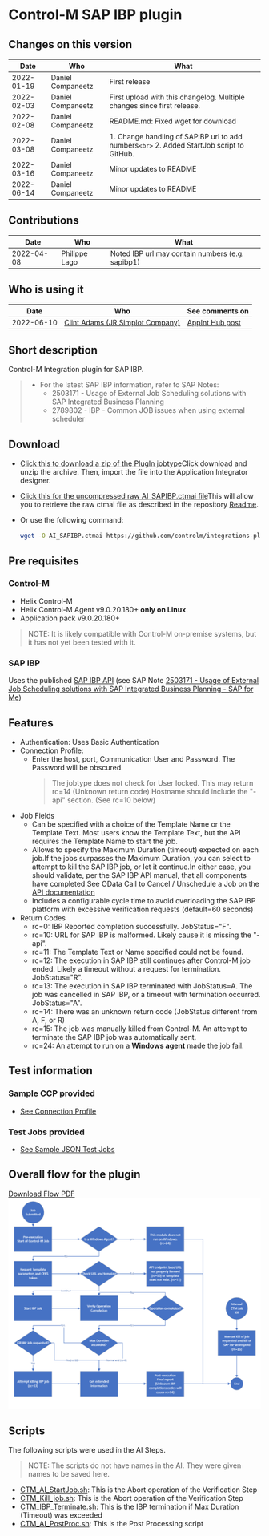 # Control-M SAP IBP plugin

## Changes on this version

| Date       | Who               | What                                                                                        |
| ---------- | ----------------- | ------------------------------------------------------------------------------------------- |
| 2022-01-19 | Daniel Companeetz | First release                                                                               |
| 2022-02-03 | Daniel Companeetz | First upload with this changelog. Multiple changes since first release.                     |
| 2022-02-08 | Daniel Companeetz | README.md: Fixed wget for download                                                          |
| 2022-03-08 | Daniel Companeetz | 1. Change handling of SAPIBP url to add numbers`<br>` 2. Added StartJob script to GitHub. |
| 2022-03-16 | Daniel Companeetz | Minor updates to README                                                                     |
| 2022-06-14 | Daniel Companeetz | Minor updates to README                                                                     |

## Contributions

| Date       | Who           | What                                             |
| ---------- | ------------- | ------------------------------------------------ |
| 2022-04-08 | Philippe Lago | Noted IBP url may contain numbers (e.g. sapibp1) |

## Who is using it

| Date       | Who                                                                                     | See comments on                                                                                |
| ---------- | --------------------------------------------------------------------------------------- | ---------------------------------------------------------------------------------------------- |
| 2022-06-10 | [Clint Adams (JR Simplot Company)](https://community.bmc.com/s/profile/0051400000Byd1HAAR) | [AppInt Hub post](https://community.bmc.com/s/news/aA33n000000TWHhCAO/sap-ibp-job-type-linuxbash) |

## Short description

Control-M Integration plugin for SAP IBP.

> * For the latest SAP IBP information, refer to SAP Notes:
>   * 2503171 - Usage of External Job Scheduling solutions with SAP Integrated Business Planning
>   * 2789802 - IBP - Common JOB issues when using external scheduler

## Download

* [Click this to download a zip of the PlugIn jobtype](resources/AI_SAPIBP.zip)Click download and unzip the archive. Then, import the file into the Application Integrator designer.
* [Click this for the uncompressed raw AI_SAPIBP.ctmai file](resources/AI_SAPIBP.ctmai)This will allow you to retrieve the raw ctmai file as described in the repository [Readme](https://github.com/controlm/integrations-plugins-community-solutions#saving-application-integrator-files-for-use).
* Or use the following command:

  ```bash
  wget -O AI_SAPIBP.ctmai https://github.com/controlm/integrations-plugins-community-solutions/raw/master/104-erp-integrations/sapibp/resources/AI_SAPIBP.ctmai
  ```

## Pre requisites

### Control-M

* Helix Control-M
* Helix Control-M Agent v9.0.20.180+ **only on Linux**.
* Application pack v9.0.20.180+

> NOTE: It is likely compatible with Control-M on-premise systems, but it has not yet been tested with it.

### SAP IBP

Uses the published [SAP IBP API](resources/ExternalJobScheduling_Official.pdf) (see SAP Note [2503171 - Usage of External Job Scheduling solutions with SAP Integrated Business Planning - SAP for Me](https://me.sap.com/notes/2503171))

## Features

* Authentication: Uses Basic Authentication
* Connection Profile:
  * Enter the host, port, Communication User and Password. The Password will be obscured.
    > The jobtype does not check for User locked. This may return rc=14 (Unknown return code)
    > Hostname should include the "-api" section. (See rc=10 below)
    >
* Job Fields
  * Can be specified with a choice of the Template Name or the Template Text. Most users know the Template Text, but the API requires the Template Name to start the job.
  * Allows to specify the Maximum Duration (timeout) expected on each job.If the jobs surpasses the Maximum Duration, you can select to attempt to kill the SAP IBP job, or let it continue.In either case, you should validate, per the SAP IBP API manual, that all components have completed.See OData Call to Cancel / Unschedule a Job on the [API documentation](resources/ExternalJobScheduling_Official.pdf)
  * Includes a configurable cycle time to avoid overloading the SAP IBP platform with excessive verification requests (default=60 seconds)
* Return Codes
  * rc=0: IBP Reported completion successfully. JobStatus="F".
  * rc=10: URL for SAP IBP is malformed. Likely cause it is missing the "-api".
  * rc=11: The Template Text or Name specified could not be found.
  * rc=12: The execution in SAP IBP still continues after Control-M job ended. Likely a timeout without a request for termination. JobStatus="R".
  * rc=13: The execution in SAP IBP terminated with JobStatus=A. The job was cancelled in SAP IBP, or a timeout with termination occurred. JobStatus="A".
  * rc=14: There was an unknown return code (JobStatus different from A, F, or R)
  * rc=15: The job was manually killed from Control-M. An attempt to terminate the SAP IBP job was automatically sent.
  * rc=24: An attempt to run on a **Windows agent** made the job fail.

## Test information

### Sample CCP provided

* [See Connection Profile](resources/AI_Jobs_and_CCP/AI_SAP_IBP_CP.json)

### Test Jobs provided

* [See Sample JSON Test Jobs](resources/AI_Jobs_and_CCP/AI_SAP_IBP_Test_Jobs.json)

## Overall flow for the plugin

[Download Flow PDF](images/AppInt_Flow.pdf)
![SAP IBP Plugin flow](images/AppInt_Flow.png)

## Scripts

The following scripts were used in the AI Steps.

> NOTE: The scripts do not have names in the AI. They were given names to be saved here.

* [CTM_AI_StartJob.sh](resources\AI_Scripts\CTM_AI_StartJob.sh): This is the Abort operation of the Verification Step
* [CTM_Kill_job.sh](resources/AI_Scripts/CTM_Kill_Job.sh): This is the Abort operation of the Verification Step
* [CTM_IBP_Terminate.sh](resources/AI_Scripts/CTM_IBP_Terminate.sh): This is the IBP termination if Max Duration (Timeout) was exceeded
* [CTM_AI_PostProc.sh](resources/AI_Scripts/CTM_Kill_Job.sh): This is the Post Processing script
